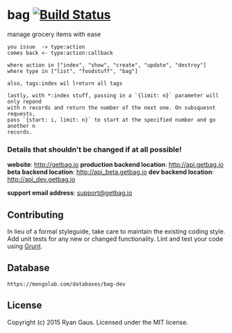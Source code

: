 # bag [![Build Status](https://secure.travis-ci.org/1egoman/bag.png?branch=master)](http://travis-ci.org/1egoman/bag)

manage grocery items with ease


```
you issue  -> type:action
comes back <- type:action:callback

where action in ["index", "show", "create", "update", "destroy"]
where type in ["list", "foodstuff", "bag"]

also, tags:index wil lreturn all tags

lastly, with *:index stuff, passing in a `{limit: n}` parameter will only repond
with n records and return the number of the next one. On subsquesnt requests,
pass `{start: i, limit: n}` to start at the specified number and go another n
records.
```

### Details that shouldn't be changed if at all possible!

**website**: http://getbag.io
**production backend location**: http://api.getbag.io
**beta backend location**: http://api_beta.getbag.io
**dev backend location**: http://api_dev.getbag.io

**support email address**: support@getbag.io

## Contributing
In lieu of a formal styleguide, take care to maintain the existing coding style. Add unit tests for any new or changed functionality. Lint and test your code using [Grunt](http://gruntjs.com/).

## Database
`https://mongolab.com/databases/bag-dev`

## License
Copyright (c) 2015 Ryan Gaus. Licensed under the MIT license.
